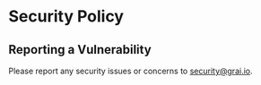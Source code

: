 # Security Policy


## Reporting a Vulnerability

Please report any security issues or concerns to security@grai.io.

